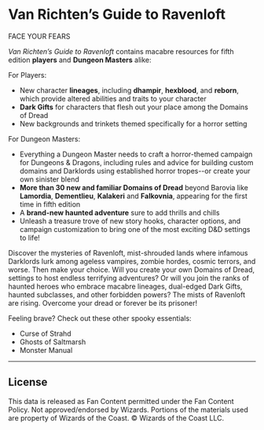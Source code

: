 # Van Richten’s Guide to Ravenloft

FACE YOUR FEARS

_Van Richten’s Guide to Ravenloft_ contains macabre resources for fifth edition **players** and **Dungeon Masters** alike:

For Players:

* New character **lineages**, including **dhampir**, **hexblood**, and **reborn**, which provide altered abilities and traits to your character
* **Dark Gifts** for characters that flesh out your place among the Domains of Dread
* New backgrounds and trinkets themed specifically for a horror setting

For Dungeon Masters:

* Everything a Dungeon Master needs to craft a horror-themed campaign for Dungeons & Dragons, including rules and advice for building custom domains and Darklords using established horror tropes--or create your own sinister blend
* **More than 30 new and familiar Domains of Dread** beyond Barovia like **Lamordia**, **Dementlieu**, **Kalakeri** and **Falkovnia**, appearing for the first time in fifth edition
* A **brand-new haunted adventure** sure to add thrills and chills
* Unleash a treasure trove of new story hooks, character options, and campaign customization to bring one of the most exciting D&D settings to life!

Discover the mysteries of Ravenloft, mist-shrouded lands where infamous Darklords lurk among ageless vampires, zombie hordes, cosmic terrors, and worse. Then make your choice. Will you create your own Domains of Dread, settings to host endless terrifying adventures? Or will you join the ranks of haunted heroes who embrace macabre lineages, dual-edged Dark Gifts, haunted subclasses, and other forbidden powers? The mists of Ravenloft are rising. Overcome your dread or forever be its prisoner!

Feeling brave? Check out these other spooky essentials:

* Curse of Strahd
* Ghosts of Saltmarsh
* Monster Manual

---

## License

This data is released as Fan Content permitted under the Fan Content Policy. Not approved/endorsed by Wizards. Portions of the materials used are property of Wizards of the Coast. © Wizards of the Coast LLC.
